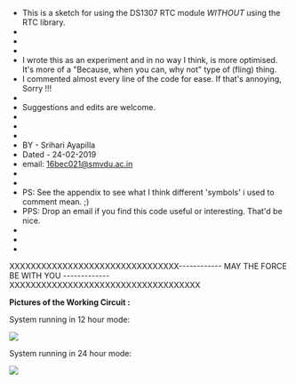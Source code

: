 * This is a sketch for using the DS1307 RTC module *WITHOUT* using the RTC library.
 * 
 * 
 *
 *  I wrote this as an experiment and in no way I think, is more optimised. It's more of a "Because, when you can, why not" type of (fling) thing.
 *  I commented almost every line of the code for ease. If that's annoying, Sorry !!!
 * 
 * Suggestions and edits are welcome.
 * 
 * 
 * 
 * BY - Srihari Ayapilla
 * Dated - 24-02-2019
 * email: 16bec021@smvdu.ac.in
 * 
 * 
 * PS: See the appendix to see what I think different 'symbols' i used to comment mean. ;)
 * PPS: Drop an email if you find this code useful or interesting. That'd be nice.
 * 
 * 
 * 
XXXXXXXXXXXXXXXXXXXXXXXXXXXXXXXX------------  MAY THE FORCE BE WITH YOU -------------XXXXXXXXXXXXXXXXXXXXXXXXXXXXXXXXXXXX


<B> Pictures of the Working Circuit :</B>

System running in 12 hour mode:

<img src="https://github.com/srihariash999/Arduino-Experiments/blob/master/RTC_LCD_Without_Lib/Pictures/IMG_20190226_174747_HDR.jpg">



System running in 24 hour mode:

<img src="https://github.com/srihariash999/Arduino-Experiments/blob/master/RTC_LCD_Without_Lib/Pictures/IMG_20190226_174950_HDR.jpg">
